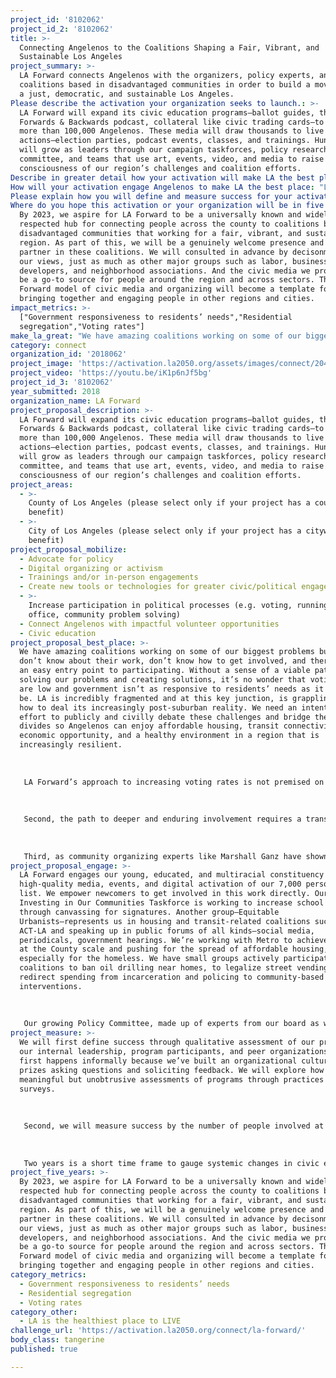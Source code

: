 ```yaml
---
project_id: '8102062'
project_id_2: '8102062'
title: >-
  Connecting Angelenos to the Coalitions Shaping a Fair, Vibrant, and
  Sustainable Los Angeles
project_summary: >-
  LA Forward connects Angelenos with the organizers, policy experts, and
  coalitions based in disadvantaged communities in order to build a movement for
  a just, democratic, and sustainable Los Angeles.
Please describe the activation your organization seeks to launch.: >-
  LA Forward will expand its civic education programs—ballot guides, the LA
  Forwards & Backwards podcast, collateral like civic trading cards—to reach
  more than 100,000 Angelenos. These media will draw thousands to live
  actions—election parties, podcast events, classes, and trainings. Hundreds
  will grow as leaders through our campaign taskforces, policy research
  committee, and teams that use art, events, video, and media to raise
  consciousness of our region’s challenges and coalition efforts. 
Describe in greater detail how your activation will make LA the best place?: "We have amazing coalitions working on some of our biggest problems but people don’t know about their work, don’t know how to get involved, and there is not an easy entry point to participating. Without a sense of a viable path toward solving our problems and creating solutions, it’s no wonder that voting rates are low and government isn’t as responsive to residents’ needs as it should be.  LA is incredibly fragmented and at this key junction, is grappling with how to deal its increasingly post-suburban reality. We need an intentional effort to publicly and civilly debate these challenges and bridge these divides so Angelenos can enjoy affordable housing, transit connectivity, economic opportunity, and a healthy environment in a region that is increasingly resilient.\r\n\r\nLA Forward’s approach to increasing voting rates is not premised on the common concept of exhorting people to vote based on civic spirit or any kind of gimmicks. Our theory is that people will vote when they understand what’s at stake in the decisions made by LOCAL elected officials. When they comprehend the region’s big picture challenges and how those relate to their own interests and values, Angelenos will be far more motivated to participate. That’s the purpose of our popular and growing civic media, e.g. ballot guides, the LA Forwards & Backwards podcast, essays, collateral like civic trading cards, digital live steams of events—which aims to reach more than 100,00 Angelenos by 2020.\r\n\r\nSecond, the path to deeper and enduring involvement requires a transition from the less active form of engagement with media and digital actions like petition-signing to participating in the interactive experiences of events, especially connecting with other people face-to-face. On its own, media can increase government responsiveness by letting officials know their actions are being tracked, but media’s greatest power can be as a funnel to draw people into hands-on work. That’s the purpose of our growing number of live actions—election parties, podcast events, classes, trainings, “take action” fairs, and neighborhood hangouts in places like parks, bars, cafes, & co-working spaces.\r\n\r\nThird, as community organizing experts like Marshall Ganz have shown, the only way to sustain mass involvement is by building organizations that enable individuals to take on increasing leadership responsibilities toward common purposes. We know that people are satisfied by participating in different ways and that the best way to be involved is with a group small enough that they can form meaningful relationships with each other. LA Forward is cultivating volunteer-led teams specific to various issues and methods of engagement. The main job of LA Forward’s staff and top leadership will be to act as organizers—coaching volunteers to step up into leadership roles, providing guidance, and facilitating connections and trainings as necessary. \r\n"
How will your activation engage Angelenos to make LA the best place: "LA Forward engages our young, educated, and multiracial constituency with high-quality media, events, and digital activation of our 7,000 person email list. We empower newcomers to get involved in this work directly. Our Investing in Our Communities Taskforce is working to increase school funding through canvassing for signatures. Another group—Equitable Urbanists—represents us in housing and transit-related coalitions such as ACT-LA and speaking up in public forums of all kinds—social media, periodicals, government hearings. We’re working with Metro to achieve impact at the County scale and pushing for the spread of affordable housing, especially for the homeless. We have small groups actively participating in coalitions to ban oil drilling near homes, to legalize street vending, and to redirect spending from incarceration and policing to community-based interventions.\r\n\r\nOur growing Policy Committee, made up of experts from our board as well as newly activated participants, is responsible for our ballot guides, which reach more than 50,000 people each electoral cycle. We're growing a team of creative professionals who will use their talents in art, design, video, and other forms of media to raise consciousness of our region’s challenges and coalition efforts, on the model of our podcast has more than 30,000 downloads. And we have an expanding group of budding leaders who have already planned neighborhood hangouts, election parties, and Live Podcast events.  "
Please explain how you will define and measure success for your activation.: "We will first define success through qualitative assessment of our programs by our internal leadership, program participants, and peer organizations. This first happens informally because we’ve built an organizational culture that prizes asking questions and soliciting feedback. We will explore how to create meaningful but unobtrusive assessments of programs through practices like surveys.\r\n\r\nSecond, we will measure success by the number of people involved at each level of our work—as viewers of our media (emails, podcasts, ballot guides, etc), as attendees at our live actions, as creators of our programs, and as leaders of our volunteer teams. We aim to reach 500,000 downloads of our podcast(s) by 2020, with at least 50,000 distinct listeners. We aspire for our ballot guides to reach at least 60,000 people each electoral cycle, with at least 20,000 of those being direct downloads of the full guide. By 2020, we plan to have engaged 3,000 people at in-person events and to have involved 250 people in the work of our volunteer teams. Finally, we intend to have recruited and coached 50 people as leaders of our various teams.\r\n\r\nTwo years is a short time frame to gauge systemic changes in civic engagement, much less for issues such as residential segregation. However, we will search out other indicators to evaluate the success of our work such as increases in down-ballot voting on propositions and the number of people who’ve attend city hearing and contacted their elected officials."
Where do you hope this activation or your organization will be in five years?: >-
  By 2023, we aspire for LA Forward to be a universally known and widely
  respected hub for connecting people across the county to coalitions based in
  disadvantaged communities that working for a fair, vibrant, and sustainable LA
  region. As part of this, we will be a genuinely welcome presence and good
  partner in these coalitions. We will consulted in advance by decisonmakers for
  our views, just as much as other major groups such as labor, business,
  developers, and neighborhood associations. And the civic media we produce will
  be a go-to source for people around the region and across sectors. The LA
  Forward model of civic media and organizing will become a template for
  bringing together and engaging people in other regions and cities.
impact_metrics: >-
  ["Government responsiveness to residents’ needs","Residential
  segregation","Voting rates"]
make_la_great: "We have amazing coalitions working on some of our biggest problems but people don’t know about their work, don’t know how to get involved, and there is not an easy entry point to participating. Without a sense of a viable path toward solving our problems and creating solutions, it’s no wonder that voting rates are low and government isn’t as responsive to residents’ needs as it should be. LA is incredibly fragmented and at this key junction, is grappling with how to deal its increasingly post-suburban reality. We need an intentional effort to publicly and civilly debate these challenges and bridge these divides so Angelenos can enjoy affordable housing, transit connectivity, economic opportunity, and a healthy environment in a region that is increasingly resilient.\r\n \r\n \r\n \r\n LA Forward’s approach to increasing voting rates is not premised on the common concept of exhorting people to vote based on civic spirit or any kind of gimmicks. Our theory is that people will vote when they understand what’s at stake in the decisions made by LOCAL elected officials. When they comprehend the region’s big picture challenges and how those relate to their own interests and values, Angelenos will be far more motivated to participate. That’s the purpose of our popular and growing civic media, e.g. ballot guides, the LA Forwards & Backwards podcast, essays, collateral like civic trading cards, digital live steams of events—which aims to reach more than 100,00 Angelenos by 2020.\r\n \r\n \r\n \r\n Second, the path to deeper and enduring involvement requires a transition from the less active form of engagement with media and digital actions like petition-signing to participating in the interactive experiences of events, especially connecting with other people face-to-face. On its own, media can increase government responsiveness by letting officials know their actions are being tracked, but media’s greatest power can be as a funnel to draw people into hands-on work. That’s the purpose of our growing number of live actions—election parties, podcast events, classes, trainings, “take action” fairs, and neighborhood hangouts in places like parks, bars, cafes, & co-working spaces.\r\n \r\n \r\n \r\n Third, as community organizing experts like Marshall Ganz have shown, the only way to sustain mass involvement is by building organizations that enable individuals to take on increasing leadership responsibilities toward common purposes. We know that people are satisfied by participating in different ways and that the best way to be involved is with a group small enough that they can form meaningful relationships with each other. LA Forward is cultivating volunteer-led teams specific to various issues and methods of engagement. The main job of LA Forward’s staff and top leadership will be to act as organizers—coaching volunteers to step up into leadership roles, providing guidance, and facilitating connections and trainings as necessary."
category: connect
organization_id: '2018062'
project_image: 'https://activation.la2050.org/assets/images/connect/2048-wide/la-forward.jpg'
project_video: 'https://youtu.be/iK1p6nJf5bg'
project_id_3: '8102062'
year_submitted: 2018
organization_name: LA Forward
project_proposal_description: >-
  LA Forward will expand its civic education programs—ballot guides, the LA
  Forwards & Backwards podcast, collateral like civic trading cards—to reach
  more than 100,000 Angelenos. These media will draw thousands to live
  actions—election parties, podcast events, classes, and trainings. Hundreds
  will grow as leaders through our campaign taskforces, policy research
  committee, and teams that use art, events, video, and media to raise
  consciousness of our region’s challenges and coalition efforts.
project_areas:
  - >-
    County of Los Angeles (please select only if your project has a countywide
    benefit)
  - >-
    City of Los Angeles (please select only if your project has a citywide
    benefit)
project_proposal_mobilize:
  - Advocate for policy
  - Digital organizing or activism
  - Trainings and/or in-person engagements
  - Create new tools or technologies for greater civic/political engagement
  - >-
    Increase participation in political processes (e.g. voting, running for
    office, community problem solving)
  - Connect Angelenos with impactful volunteer opportunities
  - Civic education
project_proposal_best_place: >-
  We have amazing coalitions working on some of our biggest problems but people
  don’t know about their work, don’t know how to get involved, and there is not
  an easy entry point to participating. Without a sense of a viable path toward
  solving our problems and creating solutions, it’s no wonder that voting rates
  are low and government isn’t as responsive to residents’ needs as it should
  be. LA is incredibly fragmented and at this key junction, is grappling with
  how to deal its increasingly post-suburban reality. We need an intentional
  effort to publicly and civilly debate these challenges and bridge these
  divides so Angelenos can enjoy affordable housing, transit connectivity,
  economic opportunity, and a healthy environment in a region that is
  increasingly resilient.
   
   
   
   LA Forward’s approach to increasing voting rates is not premised on the common concept of exhorting people to vote based on civic spirit or any kind of gimmicks. Our theory is that people will vote when they understand what’s at stake in the decisions made by LOCAL elected officials. When they comprehend the region’s big picture challenges and how those relate to their own interests and values, Angelenos will be far more motivated to participate. That’s the purpose of our popular and growing civic media, e.g. ballot guides, the LA Forwards & Backwards podcast, essays, collateral like civic trading cards, digital live steams of events—which aims to reach more than 100,00 Angelenos by 2020.
   
   
   
   Second, the path to deeper and enduring involvement requires a transition from the less active form of engagement with media and digital actions like petition-signing to participating in the interactive experiences of events, especially connecting with other people face-to-face. On its own, media can increase government responsiveness by letting officials know their actions are being tracked, but media’s greatest power can be as a funnel to draw people into hands-on work. That’s the purpose of our growing number of live actions—election parties, podcast events, classes, trainings, “take action” fairs, and neighborhood hangouts in places like parks, bars, cafes, & co-working spaces.
   
   
   
   Third, as community organizing experts like Marshall Ganz have shown, the only way to sustain mass involvement is by building organizations that enable individuals to take on increasing leadership responsibilities toward common purposes. We know that people are satisfied by participating in different ways and that the best way to be involved is with a group small enough that they can form meaningful relationships with each other. LA Forward is cultivating volunteer-led teams specific to various issues and methods of engagement. The main job of LA Forward’s staff and top leadership will be to act as organizers—coaching volunteers to step up into leadership roles, providing guidance, and facilitating connections and trainings as necessary.
project_proposal_engage: >-
  LA Forward engages our young, educated, and multiracial constituency with
  high-quality media, events, and digital activation of our 7,000 person email
  list. We empower newcomers to get involved in this work directly. Our
  Investing in Our Communities Taskforce is working to increase school funding
  through canvassing for signatures. Another group—Equitable
  Urbanists—represents us in housing and transit-related coalitions such as
  ACT-LA and speaking up in public forums of all kinds—social media,
  periodicals, government hearings. We’re working with Metro to achieve impact
  at the County scale and pushing for the spread of affordable housing,
  especially for the homeless. We have small groups actively participating in
  coalitions to ban oil drilling near homes, to legalize street vending, and to
  redirect spending from incarceration and policing to community-based
  interventions.
   
   
   
   Our growing Policy Committee, made up of experts from our board as well as newly activated participants, is responsible for our ballot guides, which reach more than 50,000 people each electoral cycle. We're growing a team of creative professionals who will use their talents in art, design, video, and other forms of media to raise consciousness of our region’s challenges and coalition efforts, on the model of our podcast has more than 30,000 downloads. And we have an expanding group of budding leaders who have already planned neighborhood hangouts, election parties, and Live Podcast events.
project_measure: >-
  We will first define success through qualitative assessment of our programs by
  our internal leadership, program participants, and peer organizations. This
  first happens informally because we’ve built an organizational culture that
  prizes asking questions and soliciting feedback. We will explore how to create
  meaningful but unobtrusive assessments of programs through practices like
  surveys.
   
   
   
   Second, we will measure success by the number of people involved at each level of our work—as viewers of our media (emails, podcasts, ballot guides, etc), as attendees at our live actions, as creators of our programs, and as leaders of our volunteer teams. We aim to reach 500,000 downloads of our podcast(s) by 2020, with at least 50,000 distinct listeners. We aspire for our ballot guides to reach at least 60,000 people each electoral cycle, with at least 20,000 of those being direct downloads of the full guide. By 2020, we plan to have engaged 3,000 people at in-person events and to have involved 250 people in the work of our volunteer teams. Finally, we intend to have recruited and coached 50 people as leaders of our various teams.
   
   
   
   Two years is a short time frame to gauge systemic changes in civic engagement, much less for issues such as residential segregation. However, we will search out other indicators to evaluate the success of our work such as increases in down-ballot voting on propositions and the number of people who’ve attend city hearing and contacted their elected officials.
project_five_years: >-
  By 2023, we aspire for LA Forward to be a universally known and widely
  respected hub for connecting people across the county to coalitions based in
  disadvantaged communities that working for a fair, vibrant, and sustainable LA
  region. As part of this, we will be a genuinely welcome presence and good
  partner in these coalitions. We will consulted in advance by decisonmakers for
  our views, just as much as other major groups such as labor, business,
  developers, and neighborhood associations. And the civic media we produce will
  be a go-to source for people around the region and across sectors. The LA
  Forward model of civic media and organizing will become a template for
  bringing together and engaging people in other regions and cities.
category_metrics:
  - Government responsiveness to residents’ needs
  - Residential segregation
  - Voting rates
category_other:
  - LA is the healthiest place to LIVE
challenge_url: 'https://activation.la2050.org/connect/la-forward/'
body_class: tangerine
published: true

---
```

